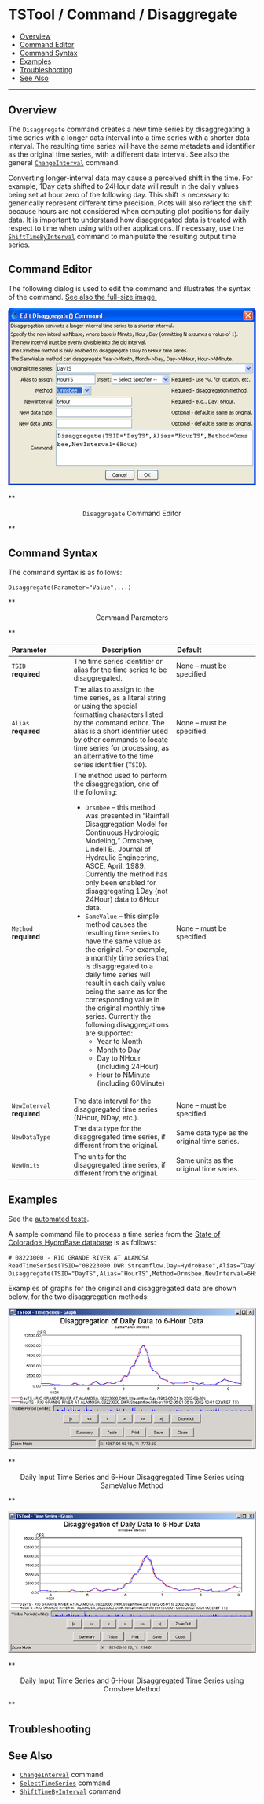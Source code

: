 # TSTool / Command / Disaggregate #

* [Overview](#overview)
* [Command Editor](#command-editor)
* [Command Syntax](#command-syntax)
* [Examples](#examples)
* [Troubleshooting](#troubleshooting)
* [See Also](#see-also)

-------------------------

## Overview ##

The `Disaggregate` command creates a new time series by disaggregating a
time series with a longer data interval into a time series with a shorter data interval.
The resulting time series will have the same metadata and
identifier as the original time series, with a different data interval.
See also the general [`ChangeInterval`](../ChangeInterval/ChangeInterval) command.

Converting longer-interval data may cause a perceived shift in the time.
For example, 1Day data shifted to 24Hour data will result in the
daily values being set at hour zero of the following day.
This shift is necessary to generically represent different time precision.
Plots will also reflect the shift because hours are not considered
when computing plot positions for daily data.
It is important to understand how disaggregated data is treated with respect
to time when using with other applications.  If necessary, use the
[`ShiftTimeByInterval`](../ShiftTimeByInterval/ShiftTimeByInterval) command to manipulate the resulting output time series.

## Command Editor ##

The following dialog is used to edit the command and illustrates the syntax of the command.
<a href="../Disaggregate.png">See also the full-size image.</a>

![Disaggregate](Disaggregate.png)

**<p style="text-align: center;">
`Disaggregate` Command Editor
</p>**

## Command Syntax ##

The command syntax is as follows:

```text
Disaggregate(Parameter="Value",...)
```
**<p style="text-align: center;">
Command Parameters
</p>**

|**Parameter**&nbsp;&nbsp;&nbsp;&nbsp;&nbsp;&nbsp;&nbsp;&nbsp;&nbsp;&nbsp;&nbsp;|**Description**|**Default**&nbsp;&nbsp;&nbsp;&nbsp;&nbsp;&nbsp;&nbsp;&nbsp;&nbsp;&nbsp;&nbsp;&nbsp;&nbsp;&nbsp;&nbsp;&nbsp;&nbsp;&nbsp;&nbsp;&nbsp;&nbsp;&nbsp;&nbsp;&nbsp;&nbsp;&nbsp;&nbsp;|
|--------------|-----------------|-----------------|
|`TSID`<br>**required**|The time series identifier or alias for the time series to be disaggregated.|None – must be specified.|
|`Alias`<br>**required**|The alias to assign to the time series, as a literal string or using the special formatting characters listed by the command editor.  The alias is a short identifier used by other commands to locate time series for processing, as an alternative to the time series identifier (`TSID`).|None – must be specified.|
|`Method`<br>**required**|The method used to perform the disaggregation, one of the following:<ul><li>`Orsmbee` – this method was presented in “Rainfall Disaggregation Model for Continuous Hydrologic Modeling,” Ormsbee, Lindell E., Journal of Hydraulic Engineering, ASCE, April, 1989.  Currently the method has only been enabled for disaggregating 1Day (not 24Hour) data to 6Hour data.</li><li>`SameValue` – this simple method causes the resulting time series to have the same value as the original.  For example, a monthly time series that is disaggregated to a daily time series will result in each daily value being the same as for the corresponding value in the original monthly time series.  Currently the following disaggregations are supported:<ul><li>Year to Month</li><li>Month to Day</li><li>Day to NHour (including 24Hour)</li><li>Hour to NMinute (including 60Minute)</li></ul>|None – must be specified.|
|`NewInterval`<br>**required**|The data interval for the disaggregated time series (NHour, NDay, etc.).|None – must be specified.|
|`NewDataType`|The data type for the disaggregated time series, if different from the original.|Same data type as the original time series.|
|`NewUnits`|The units for the disaggregated time series, if different from the original.|Same units as the original time series.|

## Examples ##

See the [automated tests](https://github.com/OpenWaterFoundation/cdss-app-tstool-test/tree/master/test/regression/commands/general/Disaggregate).

A sample command file to process a time series from the [State of Colorado’s HydroBase database](../../datastore-ref/CO-HydroBase/CO-HydroBase)
is as follows:

```text
# 08223000 - RIO GRANDE RIVER AT ALAMOSA
ReadTimeSeries(TSID="08223000.DWR.Streamflow.Day~HydroBase",Alias=”DayTS”)
Disaggregate(TSID="DayTS",Alias=”HourTS”,Method=Ormsbee,NewInterval=6Hour)
```

Examples of graphs for the original and disaggregated data are shown below, for the two disaggregation methods:

![Disaggregate SameValue](Disaggregate_SameValue.png)

**<p style="text-align: center;">
Daily Input Time Series and 6-Hour Disaggregated Time Series using SameValue Method
</p>**

![Disaggregate Ormsbee](Disaggregate_Ormsbee.png)

**<p style="text-align: center;">
Daily Input Time Series and 6-Hour Disaggregated Time Series using Ormsbee Method
</p>**

## Troubleshooting ##

## See Also ##

* [`ChangeInterval`](../ChangeInterval/ChangeInterval) command
* [`SelectTimeSeries`](../SelectTimeSeries/SelectTimeSeries) command
* [`ShiftTimeByInterval`](../ShiftTimeByInterval/ShiftTimeByInterval) command
